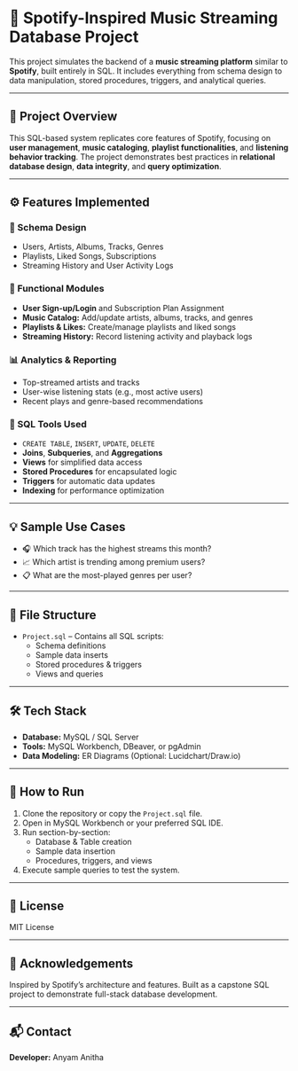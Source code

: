 # 🎵 Spotify-Inspired Music Streaming Database Project

This project simulates the backend of a **music streaming platform** similar to **Spotify**, built entirely in SQL. It includes everything from schema design to data manipulation, stored procedures, triggers, and analytical queries.

---

## 📁 Project Overview

This SQL-based system replicates core features of Spotify, focusing on **user management**, **music cataloging**, **playlist functionalities**, and **listening behavior tracking**. The project demonstrates best practices in **relational database design**, **data integrity**, and **query optimization**.

---

## ⚙️ Features Implemented

### 📌 Schema Design
- Users, Artists, Albums, Tracks, Genres
- Playlists, Liked Songs, Subscriptions
- Streaming History and User Activity Logs

### 🔄 Functional Modules
- **User Sign-up/Login** and Subscription Plan Assignment
- **Music Catalog:** Add/update artists, albums, tracks, and genres
- **Playlists & Likes:** Create/manage playlists and liked songs
- **Streaming History:** Record listening activity and playback logs

### 📊 Analytics & Reporting
- Top-streamed artists and tracks
- User-wise listening stats (e.g., most active users)
- Recent plays and genre-based recommendations

### 🔧 SQL Tools Used
- `CREATE TABLE`, `INSERT`, `UPDATE`, `DELETE`
- **Joins**, **Subqueries**, and **Aggregations**
- **Views** for simplified data access
- **Stored Procedures** for encapsulated logic
- **Triggers** for automatic data updates
- **Indexing** for performance optimization

---

## 💡 Sample Use Cases

- 🎧 Which track has the highest streams this month?
- 📈 Which artist is trending among premium users?
- 📋 What are the most-played genres per user?

---

## 📂 File Structure

- `Project.sql` – Contains all SQL scripts:
  - Schema definitions
  - Sample data inserts
  - Stored procedures & triggers
  - Views and queries

---

## 🛠️ Tech Stack

- **Database:** MySQL / SQL Server
- **Tools:** MySQL Workbench, DBeaver, or pgAdmin
- **Data Modeling:** ER Diagrams (Optional: Lucidchart/Draw.io)

---

## 🚀 How to Run

1. Clone the repository or copy the `Project.sql` file.
2. Open in MySQL Workbench or your preferred SQL IDE.
3. Run section-by-section:
   - Database & Table creation
   - Sample data insertion
   - Procedures, triggers, and views
4. Execute sample queries to test the system.

---

## 📜 License

MIT License

---

## 🙌 Acknowledgements

Inspired by Spotify’s architecture and features. Built as a capstone SQL project to demonstrate full-stack database development.

---

## 📬 Contact

**Developer:** Anyam Anitha
